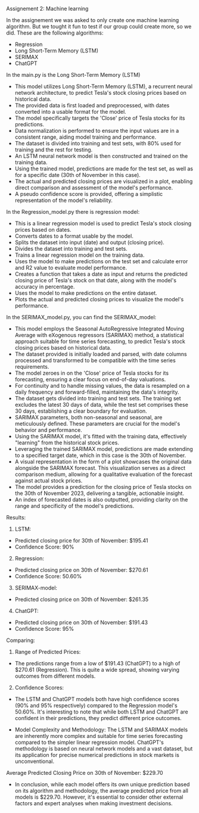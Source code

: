 Assignement 2: Machine learning

In the assignement we was asked to only create one machine learning algorithm.
But we tought it fun to test if our group could create more, so we did. 
These are the following algorithms:
- Regression 
- Long Short-Term Memory (LSTM)
- SERIMAX 
- ChatGPT

In the main.py is the Long Short-Term Memory (LSTM)
- This model utilizes Long Short-Term Memory (LSTM), 
    a recurrent neural network architecture, 
    to predict Tesla's stock closing prices based on historical data.
- The provided data is first loaded and preprocessed, 
    with dates converted into a usable format for the model.
- The model specifically targets the 'Close' price of Tesla stocks for its predictions.
- Data normalization is performed to ensure the input values are in a consistent range, 
    aiding model training and performance.
- The dataset is divided into training and test sets, 
    with 80% used for training and the rest for testing.
- An LSTM neural network model is then constructed and trained on the training data.
- Using the trained model, predictions are made for the test set, 
    as well as for a specific date (30th of November in this case).
- The actual and predicted closing prices are visualized in a plot, 
    enabling direct comparison and assessment of the model's performance.
- A pseudo confidence score is provided,
    offering a simplistic representation of the model's reliability.

In the Regression_model.py there is regression model:
- This is a linear regression model is used to predict Tesla's stock closing prices based on dates.
- Converts dates to a format usable by the model.
- Splits the dataset into input (date) and output (closing price).
- Divides the dataset into training and test sets.
- Trains a linear regression model on the training data.
- Uses the model to make predictions on the test set and calculate error and R2 value to evaluate model performance.
- Creates a function that takes a date as input and returns the predicted closing price of Tesla's stock on that date, 
    along with the model's accuracy in percentage.
- Uses the model to make predictions on the entire dataset.
- Plots the actual and predicted closing prices to visualize the model's performance.

In the SERIMAX_model.py, you can find the SERIMAX_model:
- This model employs the Seasonal AutoRegressive Integrated Moving Average with eXogenous regressors (SARIMAX) method, 
     a statistical approach suitable for time series forecasting, to predict Tesla's stock closing prices based on historical data.
- The dataset provided is initially loaded and parsed, 
     with date columns processed and transformed to be compatible with the time series requirements.
- The model zeroes in on the 'Close' price of Tesla stocks for its forecasting, ensuring a clear focus on end-of-day valuations.
- For continuity and to handle missing values, 
     the data is resampled on a daily frequency and forward-filled, maintaining the data's integrity.
- The dataset gets divided into training and test sets. The training set excludes the latest 30 days of data, 
     while the test set comprises these 30 days, establishing a clear boundary for evaluation.
- SARIMAX parameters, both non-seasonal and seasonal, are meticulously defined. 
     These parameters are crucial for the model's behavior and performance.
- Using the SARIMAX model, it's fitted with the training data, effectively "learning" from the historical stock prices.
- Leveraging the trained SARIMAX model, predictions are made extending to a specified target date, 
     which in this case is the 30th of November.
- A visual representation in the form of a plot showcases the original data alongside the SARIMAX forecast. 
     This visualization serves as a direct comparison medium, allowing for a qualitative evaluation of the forecast against actual stock prices.
- The model provides a prediction for the closing price of Tesla stocks on the 30th of November 2023, delivering a tangible, actionable insight.
- An index of forecasted dates is also outputted, providing clarity on the range and specificity of the model's predictions.


Results:
1. LSTM:
- Predicted closing price for 30th of November: $195.41
- Confidence Score: 90%

2. Regression:
- Predicted closing price on 30th of November: $270.61
- Confidence Score: 50.60%

3. SERIMAX-model:
- Predicted closing price on 30th of November: $261.35


4. ChatGPT:
- Predicted closing price on 30th of November: $191.43
- Confidence Score: 95% 

Comparing:
1. Range of Predicted Prices: 
- The predictions range from a low of $191.43 (ChatGPT) to a high of $270.61 (Regression). 
    This is quite a wide spread, showing varying outcomes from different models.

2. Confidence Scores: 
- The LSTM and ChatGPT models both have high confidence scores (90% and 95% respectively) compared to the Regression model's 50.60%. 
    It's interesting to note that while both LSTM and ChatGPT are confident in their predictions, they predict different price outcomes.

- Model Complexity and Methodology: The LSTM and SARIMAX models are inherently more complex and suitable for time series forecasting compared to the simpler linear regression model. 
    ChatGPT's methodology is based on neural network models and a vast dataset, but its application for precise numerical predictions in stock markets is unconventional.

Average Predicted Closing Price on 30th of November: $229.70

- In conclusion, while each model offers its own unique prediction based on its algorithm and methodology, 
   the average predicted price from all models is $229.70. However, it's essential to consider other external factors and expert analyses when making investment decisions.
